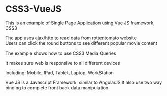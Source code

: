# CSS3-VueJS
This is an example of Single Page Application using Vue JS framework, CSS3

The app uses ajax/http to read data from rottentomato website  
Users can click the round buttons to see different popular movie content

The example shows how to use CSS3 Media Queries

It makes sure web is responsive to all different devices

Including: Mobile, IPad, Tablet, Laptop, WorkStation

Vue JS is a Javascript Framework, similar to AngularJS 
It also use two way binding to complete front back data manipulation
